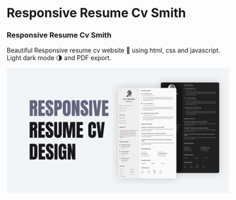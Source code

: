 # Responsive Resume Cv Smith
### Responsive Resume Cv Smith
Beautiful Responsive resume cv website 📄 using html, css and javascript. Light dark mode 🌗 and PDF export.


![Resume cv](/preview.png)
